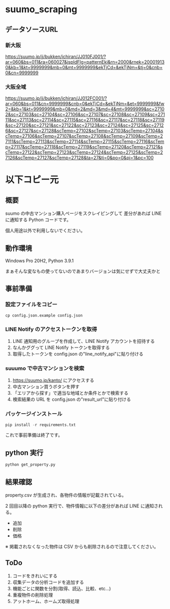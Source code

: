 # suumo_scraping
## データソースURL
### 新大阪
https://suumo.jp/jj/bukken/ichiran/JJ010FJ001/?ar=060&bs=011&ra=060027&jspIdFlg=patternEki&rn=2000&rnek=200019130&kb=1&kt=9999999&mb=0&mt=9999999&ekTjCd=&ekTjNm=&tj=0&cnb=0&cn=9999999
### 大阪全域
https://suumo.jp/jj/bukken/ichiran/JJ012FC001/?ar=060&bs=011&cn=9999999&cnb=0&ekTjCd=&ekTjNm=&et=9999999&fw2=&kb=1&kt=9999999&mb=0&md=2&md=3&md=4&mt=9999999&sc=27102&sc=27103&sc=27104&sc=27106&sc=27107&sc=27108&sc=27109&sc=27111&sc=27113&sc=27114&sc=27115&sc=27116&sc=27117&sc=27118&sc=27119&sc=27120&sc=27121&sc=27122&sc=27123&sc=27124&sc=27125&sc=27126&sc=27127&sc=27128&scTemp=27102&scTemp=27103&scTemp=27104&scTemp=27106&scTemp=27107&scTemp=27108&scTemp=27109&scTemp=27111&scTemp=27113&scTemp=27114&scTemp=27115&scTemp=27116&scTemp=27117&scTemp=27118&scTemp=27119&scTemp=27120&scTemp=27121&scTemp=27122&scTemp=27123&scTemp=27124&scTemp=27125&scTemp=27126&scTemp=27127&scTemp=27128&ta=27&tj=0&po=0&pj=1&pc=100
    


# 以下コピー元
## 概要

suumo の中古マンション購入ページをスクレイピングして
差分があれば LINE に通知する Python コードです。

個人用途以外で利用しないでください。

## 動作環境

Windows Pro 20H2, Python 3.9.1

まぁそんな変なもの使ってないのであまりバージョンは気にせずで大丈夫かと

## 事前準備

### 設定ファイルをコピー

```shell
cp config.json.example config.json
```

### LINE Notify のアクセストークンを取得

1. LINE 通知用のグループを作成して、LINE Notify アカウントを招待する
1. なんかググって LINE Notify トークンを取得する
1. 取得したトークンを config.json の"line_notify_api"に貼り付ける

### suuumo で中古マンションを検索

1. https://suumo.jp/kanto/ にアクセスする
1. 中古マンション買うボタンを押す
1. 「エリアから探す」で適当な地域とか条件とかで検索する
1. 検索結果の URL を config.json の"result_url"に貼り付ける

### パッケージインストール

```python
pip install -r requirements.txt
```

これで事前準備は終了です。

## python 実行

```python
python get_property.py
```

## 結果確認

property.csv が生成され、各物件の情報が記載されている。

2 回目以降の python 実行で、物件情報に以下の差分があれば LINE に通知される。

- 追加
- 削除
- 価格

※ 掲載されなくなった物件は CSV からも削除されるので注意してください。

## ToDo

1. コードをきれいにする
1. 収集データの分析コードを追加する
1. 機能ごとに関数を分割(取得、読込、比較、etc...)
1. 重複物件の削除処理
1. アットホーム、ホームズ取得処理
